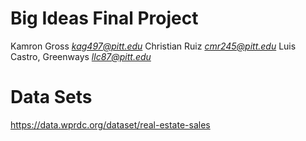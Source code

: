 # Big Ideas Final Project
Kamron Gross
*kag497@pitt.edu*
Christian Ruiz
*cmr245@pitt.edu*
Luis Castro, Greenways
*llc87@pitt.edu*


# Data Sets
https://data.wprdc.org/dataset/real-estate-sales



